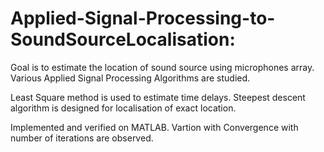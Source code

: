 # Applied-Signal-Processing-to-SoundSourceLocalisation:

Goal is to estimate the location of sound source using microphones array.
Various Applied Signal Processing Algorithms are studied.

Least Square method is used to estimate time delays. 
Steepest descent algorithm is designed for localisation of exact location. 

Implemented and verified on MATLAB.
Vartion with Convergence with number of iterations are observed.
